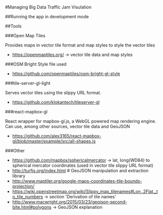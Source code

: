 #Managing Big Data Traffic Jam Visulation

##Running the app in development mode


##Tools

###Open Map Tiles

Provides maps in vector tile format and map styles to style the vector tiles

- https://openmaptiles.org/ -> vector tile data and map styles

###OSM Bright
Style file used
- https://github.com/openmaptiles/osm-bright-gl-style

###tile-server-gl-light

Serves vector tiles using the slippy URL format.

- https://github.com/klokantech/tileserver-gl

###react-mapbox-gl

React wrapper for mapbox-gl.js, a WebGL powered map rendering engine. Can use, among other sources, vector tile data and GeoJSON

- https://github.com/alex3165/react-mapbox-gl/blob/master/example/src/all-shapes.js

###Other

- https://github.com/mapbox/sphericalmercator -> lat, long(WD84) to spherical mercator coordinates (used in vector tile slippy URL format)
- http://turfjs.org/index.html # GeoJSON manipulation and extraction library
- http://www.maptiler.org/google-maps-coordinates-tile-bounds-projection/
- https://wiki.openstreetmap.org/wiki/Slippy_map_tilenames#Lon..2Flat._to_tile_numbers -> section 'Derivation of tile names'
- http://www.macwright.org/2015/03/23/geojson-second-bite.html#polygons -> GeoJSON explanation